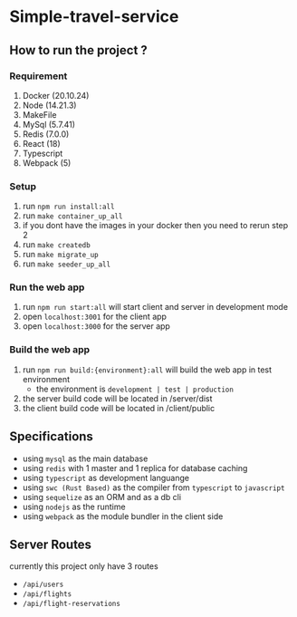 # Simple-travel-service

## How to run the project ?

### Requirement
1. Docker (20.10.24)
2. Node (14.21.3)
3. MakeFile
4. MySql (5.7.41)
5. Redis (7.0.0)
6. React (18)
7. Typescript
8. Webpack (5)

### Setup
1. run `npm run install:all`
2. run `make container_up_all`
3. if you dont have the images in your docker then you need to rerun step 2
4. run `make createdb`
5. run `make migrate_up`
6. run `make seeder_up_all`

### Run the web app
1. run `npm run start:all` will start client and server in development mode 
2. open `localhost:3001` for the client app
3. open `localhost:3000` for the server app

### Build the web app
1. run `npm run build:{environment}:all` will build the web app in test environment
    - the environment is `development | test | production` 
2. the server build code will be located in /server/dist
3. the client build code will be located in /client/public

## Specifications
- using `mysql` as the main database
- using `redis` with 1 master and 1 replica for database caching
- using `typescript` as development languange
- using `swc (Rust Based)` as the compiler from `typescript` to `javascript`
- using `sequelize` as an ORM and as a db cli
- using `nodejs` as the runtime
- using `webpack` as the module bundler in the client side

## Server Routes
currently this project only have 3 routes
- `/api/users`
- `/api/flights`
- `/api/flight-reservations`


